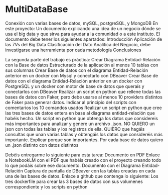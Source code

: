 # MultiDataBase
Conexión con varias bases de datos, mySQL, postgreSQL, y MongoDB
En este proyecto:
Un documento explicando una idea de un negocio dónde se usa el big data y  que sirva para ayudar a la comunidad o a este instituto. El documento debe tener los siguientes apartados:
Introducción 
Aplicación de las 7Vs del Big Data
Clasificación del Dato 
Analítica del Negocio, debe investigarse una herramienta por cada metodología
Conclusiones
 
La segunda parte del trabajo es práctica:
Crear Diagrama Entidad-Relación con la Base de datos Estructurado de la aplicación al menos 10 tablas con sus columnas 
Crear Base de datos con el diagrama Entidad-Relación anterior en un docker con Mysql y conectarlo con DBeaver
Crear Base de datos con el diagrama Entidad-Relación anterior en un docker con PostgreSQL y un docker con motor de base de datos que queraís y conectarlos con DBeaver
Realizar un script en python que rellene todas las bases de datos con Faker, pero debe usarse al menos 10 providers distintos de Faker para generar datos. Indicar al principio del scripts con comentarios los 10 comandos usados 
Realizar un script en python que cree las tres bases de datos entera en base al diagrama entidad-relación que habéis hecho.
Un script en python que obtenga los datos que considereis más importantes para analizar  y genere un archivo .json. NO QUIERO un json con todas las tablas y los registros de ella. QUIERO que hagáis consultas que unan varias tablas y obtengáis los datos que consideréis más importante. Explicar porque son importantes. Por cada base de datos quiero un .json distinto con datos distintos

Debéis entregarme lo siguiente para esta tarea:
Documento en PDF
Enlace a NotebookLM con el PDF que habéis creado con el proyecto creando todo lo que podáis sobre ese documento.
Documento con el Diagrama Entidad-Relación
Captura de pantalla de DBeaver con las tablas creadas en cada una de las bases de datos.
Enlace a github que contenga lo siguiente: Los tres dockerfile para crear las 3 bases de datos con sus volumenes correspondiente y los scripts en python
